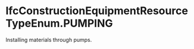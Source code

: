IfcConstructionEquipmentResourceTypeEnum.PUMPING
================================================
Installing materials through pumps.


